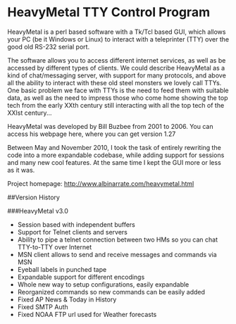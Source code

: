 # HeavyMetal TTY Control Program

HeavyMetal is a perl based software with a Tk/Tcl based GUI, which allows your PC (be it Windows or Linux) to interact with a teleprinter (TTY) over the good old RS-232 serial port.

The software allows you to access different internet services, as well as be accessed by different types of clients. We could describe HeavyMetal as a kind of chat/messaging server, with support for many protocols, and above all the ability to interact with these old steel monsters we lovely call TTYs. One basic problem we face with TTYs is the need to feed them with suitable data, as well as the need to impress those who come home showing the top tech from the early XXth century still interacting with all the top tech of the XXIst century...

HeavyMetal was developed by Bill Buzbee from 2001 to 2006. You can access his webpage here, where you can get version 1.27

Between May and November 2010, I took the task of entirely rewriting the code into a more expandable codebase, while adding support for sessions and many new cool features. At the same time I kept the GUI more or less as it was.

Project homepage: http://www.albinarrate.com/heavymetal.html

##Version History

###HeavyMetal v3.0
* Session based with independent buffers
* Support for Telnet clients and servers
* Ability to pipe a telnet connection between two HMs so you can chat TTY-to-TTY over Internet
* MSN client allows to send and receive messages and commands via MSN
* Eyeball labels in punched tape
* Expandable support for different encodings
* Whole new way to setup configurations, easily expandable
* Reorganized commands so new commands can be easily added
* Fixed AP News & Today in History
* Fixed SMTP Auth
* Fixed NOAA FTP url used for Weather forecasts
